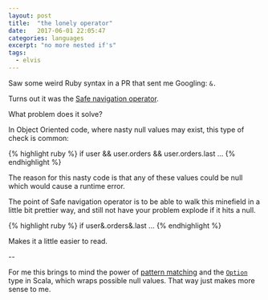 ```yaml
---
layout: post
title:  "the lonely operator"
date:   2017-06-01 22:05:47
categories: languages
excerpt: "no more nested if's"
tags:
  - elvis
---
```


Saw some weird Ruby syntax in a PR that sent me Googling: `&.`

Turns out it was the [Safe navigation operator](https://en.wikipedia.org/wiki/Safe_navigation_operator).

What problem does it solve?

In Object Oriented code, where nasty null values may exist, this type of check is common:

{% highlight ruby %}
if user && user.orders && user.orders.last ...
{% endhighlight %}

The reason for this nasty code is that any of these values could be null which would cause a runtime error.

The point of Safe navigation operator is to be able to walk this minefield in a little bit prettier way, and still not have your problem explode if it hits a null.

{% highlight ruby %}
if user&.orders&.last ...
{% endhighlight %}

Makes it a little easier to read.

--


For me this brings to mind the power of [pattern matching](http://docs.scala-lang.org/tutorials/tour/pattern-matching.html) and the [`Option`](https://www.scala-lang.org/api/current/scala/Option.html) type in Scala, which wraps possible null values.  That way just makes more sense to me.
